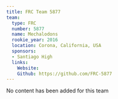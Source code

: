 ```yaml
---
title: FRC Team 5877
team:
  type: FRC
  number: 5877
  name: Mechalodons
  rookie_year: 2016
  location: Corona, California, USA
  sponsors:
  - Santiago High
  links:
    Website: 
    Github: https://github.com/FRC-5877
---
```


No content has been added for this team
